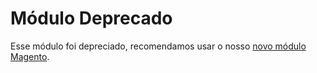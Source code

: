 # Módulo Deprecado
Esse módulo foi depreciado, recomendamos usar o nosso [novo módulo Magento](https://github.com/pagseguro/payment-magento).

